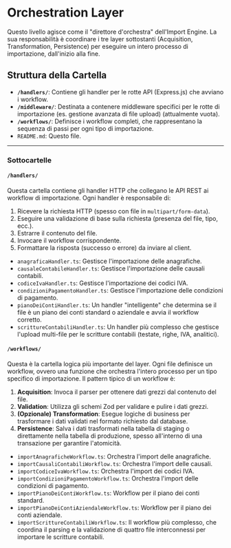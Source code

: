 # Orchestration Layer

Questo livello agisce come il "direttore d'orchestra" dell'Import Engine. La sua responsabilità è coordinare i tre layer sottostanti (Acquisition, Transformation, Persistence) per eseguire un intero processo di importazione, dall'inizio alla fine.

## Struttura della Cartella

-   **`/handlers/`**: Contiene gli handler per le rotte API (Express.js) che avviano i workflow.
-   **`/middleware/`**: Destinata a contenere middleware specifici per le rotte di importazione (es. gestione avanzata di file upload) (attualmente vuota).
-   **`/workflows/`**: Definisce i workflow completi, che rappresentano la sequenza di passi per ogni tipo di importazione.
-   `README.md`: Questo file.

---

### Sottocartelle

#### `/handlers/`

Questa cartella contiene gli handler HTTP che collegano le API REST ai workflow di importazione. Ogni handler è responsabile di:
1.  Ricevere la richiesta HTTP (spesso con file in `multipart/form-data`).
2.  Eseguire una validazione di base sulla richiesta (presenza del file, tipo, ecc.).
3.  Estrarre il contenuto del file.
4.  Invocare il workflow corrispondente.
5.  Formattare la risposta (successo o errore) da inviare al client.

-   `anagraficaHandler.ts`: Gestisce l'importazione delle anagrafiche.
-   `causaleContabileHandler.ts`: Gestisce l'importazione delle causali contabili.
-   `codiceIvaHandler.ts`: Gestisce l'importazione dei codici IVA.
-   `condizioniPagamentoHandler.ts`: Gestisce l'importazione delle condizioni di pagamento.
-   `pianoDeiContiHandler.ts`: Un handler "intelligente" che determina se il file è un piano dei conti standard o aziendale e avvia il workflow corretto.
-   `scrittureContabiliHandler.ts`: Un handler più complesso che gestisce l'upload multi-file per le scritture contabili (testate, righe, IVA, analitici).

#### `/workflows/`

Questa è la cartella logica più importante del layer. Ogni file definisce un workflow, ovvero una funzione che orchestra l'intero processo per un tipo specifico di importazione. Il pattern tipico di un workflow è:
1.  **Acquisition**: Invoca il parser per ottenere dati grezzi dal contenuto del file.
2.  **Validation**: Utilizza gli schemi Zod per validare e pulire i dati grezzi.
3.  **(Opzionale) Transformation**: Esegue logiche di business per trasformare i dati validati nel formato richiesto dal database.
4.  **Persistence**: Salva i dati trasformati nella tabella di staging o direttamente nella tabella di produzione, spesso all'interno di una transazione per garantire l'atomicità.

-   `importAnagraficheWorkflow.ts`: Orchestra l'import delle anagrafiche.
-   `importCausaliContabiliWorkflow.ts`: Orchestra l'import delle causali.
-   `importCodiceIvaWorkflow.ts`: Orchestra l'import dei codici IVA.
-   `importCondizioniPagamentoWorkflow.ts`: Orchestra l'import delle condizioni di pagamento.
-   `importPianoDeiContiWorkflow.ts`: Workflow per il piano dei conti standard.
-   `importPianoDeiContiAziendaleWorkflow.ts`: Workflow per il piano dei conti aziendale.
-   `importScrittureContabiliWorkflow.ts`: Il workflow più complesso, che coordina il parsing e la validazione di quattro file interconnessi per importare le scritture contabili. 